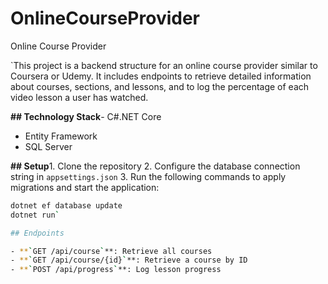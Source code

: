 # OnlineCourseProvider
Online Course Provider  


`This project is a backend structure for an online course provider similar to Coursera or Udemy. It includes endpoints to retrieve detailed information about courses, sections, and lessons, and to log the percentage of each video lesson a user has watched.

**## Technology Stack**- C#.NET Core
- Entity Framework
- SQL Server

**## Setup**1. Clone the repository
2. Configure the database connection string in `appsettings.json`
3. Run the following commands to apply migrations and start the application:
   ```bash
   dotnet ef database update
   dotnet run`

## Endpoints

- **`GET /api/course`**: Retrieve all courses
- **`GET /api/course/{id}`**: Retrieve a course by ID
- **`POST /api/progress`**: Log lesson progress